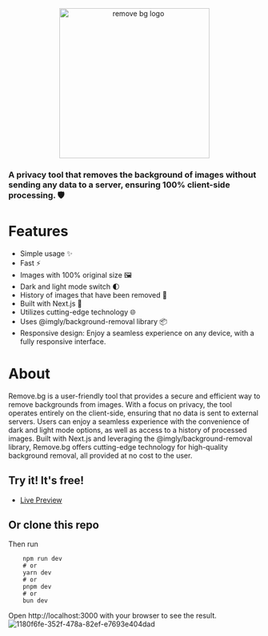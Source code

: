 <div style="text-align: center;">
    <img src="https://main--yl-remove-bg.netlify.app/logo-with-text.svg" alt="remove bg logo" width="300">
</div>



### A privacy tool that removes the background of images without sending any data to a server, ensuring 100% client-side processing. 🛡️

# Features 
- Simple usage ✨
- Fast ⚡
- Images with 100% original size 🖼️
- Dark and light mode switch 🌓
- History of images that have been removed 📜
- Built with Next.js 🔧
- Utilizes cutting-edge technology 🌐
- Uses @imgly/background-removal library 📦
- Responsive design: Enjoy a seamless experience on any device, with a fully responsive interface.


# About
Remove.bg is a user-friendly tool that provides a secure and efficient way to remove backgrounds from images. With a focus on privacy, the tool operates entirely on the client-side, ensuring that no data is sent to external servers. Users can enjoy a seamless experience with the convenience of dark and light mode options, as well as access to a history of processed images. Built with Next.js and leveraging the @imgly/background-removal library, Remove.bg offers cutting-edge technology for high-quality background removal, all provided at no cost to the user.

## Try it! It's free!
- [Live Preview](https://yl-remove-bg.vercel.app/)

## Or clone this repo
Then run
```
    npm run dev
    # or
    yarn dev
    # or
    pnpm dev
    # or
    bun dev
```
Open http://localhost:3000 with your browser to see the result.
![1180f6fe-352f-478a-82ef-e7693e404dad](https://github.com/yasminlopes/remove-bg/assets/75736181/15579be9-25cb-4b94-be66-a9c7caf9c45a)



